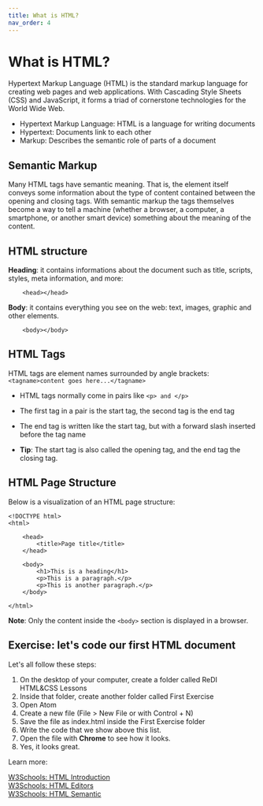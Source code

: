 ```yaml
---
title: What is HTML?
nav_order: 4
---
```


# What is HTML? 

Hypertext Markup Language (HTML) is the standard markup language for creating web pages and web applications. With Cascading Style Sheets (CSS) and JavaScript, it forms a triad of cornerstone technologies for the World Wide Web.

- Hypertext Markup Language: HTML is a language for writing documents
- Hypertext: Documents link to each other
- Markup: Describes the semantic role of parts of a document

## Semantic Markup

Many HTML tags have semantic meaning. That is, the element itself conveys some information about the type of content contained between the opening and closing tags. With semantic markup the tags themselves become a way to tell a machine (whether a browser, a computer, a smartphone, or another smart device) something about the meaning of the content.

## HTML structure

**Heading**: it contains informations about the document such as title, scripts, styles, meta information, and more: 

```
    <head></head>
```

**Body**: it contains everything you see on the web: text, images, graphic and other elements.

```
    <body></body>
```

## HTML Tags

HTML tags are element names surrounded by angle brackets: `<tagname>content goes here...</tagname>`

- HTML tags normally come in pairs like `<p> and </p>`

- The first tag in a pair is the start tag, the second tag is the end tag
- The end tag is written like the start tag, but with a forward slash inserted before the tag name
- **Tip**: The start tag is also called the opening tag, and the end tag the closing tag.

## HTML Page Structure

Below is a visualization of an HTML page structure:

```
<!DOCTYPE html>
<html>

    <head>
        <title>Page title</title>
    </head>

    <body>
        <h1>This is a heading</h1>
        <p>This is a paragraph.</p>
        <p>This is another paragraph.</p>
    </body>

</html>
```

**Note**: Only the content inside the `<body>` section is displayed in a browser.

## Exercise: let's code our first HTML document

Let's all follow these steps:

1. On the desktop of your computer, create a folder called ReDI HTML&CSS Lessons
2. Inside that folder, create another folder called First Exercise
3. Open Atom
4. Create a new file (File > New File or with Control + N)
5. Save the file as index.html inside the First Exercise folder
6. Write the code that we show above this list.
7. Open the file with **Chrome** to see how it looks.
8. Yes, it looks great.

Learn more:

[W3Schools: HTML Introduction](https://www.w3schools.com/html/html_intro.asp)  
[W3Schools: HTML Editors](https://www.w3schools.com/html/html_editors.asp)  
[W3Schools: HTML Semantic](https://www.w3schools.com/html/html5_semantic_elements.asp)  
